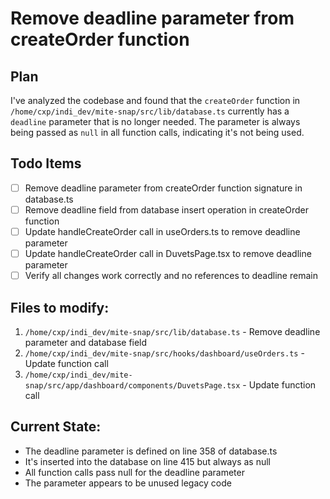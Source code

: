 # Remove deadline parameter from createOrder function

## Plan
I've analyzed the codebase and found that the `createOrder` function in `/home/cxp/indi_dev/mite-snap/src/lib/database.ts` currently has a `deadline` parameter that is no longer needed. The parameter is always being passed as `null` in all function calls, indicating it's not being used.

## Todo Items

- [ ] Remove deadline parameter from createOrder function signature in database.ts
- [ ] Remove deadline field from database insert operation in createOrder function  
- [ ] Update handleCreateOrder call in useOrders.ts to remove deadline parameter
- [ ] Update handleCreateOrder call in DuvetsPage.tsx to remove deadline parameter
- [ ] Verify all changes work correctly and no references to deadline remain

## Files to modify:
1. `/home/cxp/indi_dev/mite-snap/src/lib/database.ts` - Remove deadline parameter and database field
2. `/home/cxp/indi_dev/mite-snap/src/hooks/dashboard/useOrders.ts` - Update function call
3. `/home/cxp/indi_dev/mite-snap/src/app/dashboard/components/DuvetsPage.tsx` - Update function call

## Current State:
- The deadline parameter is defined on line 358 of database.ts
- It's inserted into the database on line 415 but always as null
- All function calls pass null for the deadline parameter
- The parameter appears to be unused legacy code